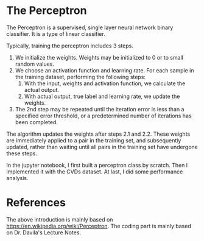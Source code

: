 # The Perceptron

The Perceptron is a supervised, single layer neural network binary classifier. It is a type of linear classifier.

Typically, training the perceptron includes 3 steps. 
1. We initialize the weights. Weights may be initialized to 0 or to small random values.
2. We choose an activation function and learning rate. For each sample in the training dataset, performing the following steps:
   1. With the input, weights and activation function, we calculate the actual output.
   2. With actual output, true label and learning rate, we update the weights.
3. The 2nd step may be repeated until the iteration error is less than a specified error threshold, or a predetermined number of iterations has been completed.  

The algorithm updates the weights after steps 2.1 and 2.2. These weights are immediately applied to a pair in the training set, and subsequently updated, rather than waiting until all pairs in the training set have undergone these steps.

In the jupyter notebook, I first built a perceptron class by scratch. Then I implemented it with the CVDs dataset. At last, I did some performance analysis.

# References
The above introduction is mainly based on https://en.wikipedia.org/wiki/Perceptron. The coding part is mainly based on Dr. Davila's Lecture Notes.